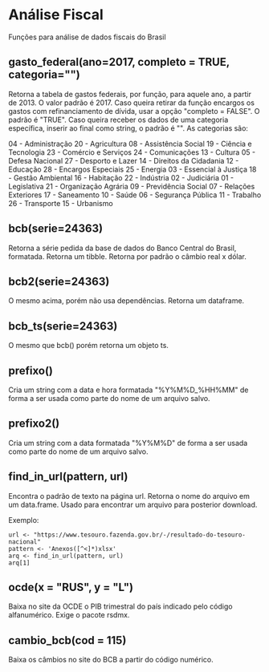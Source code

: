 # Análise Fiscal

Funções para análise de dados fiscais do Brasil

## gasto_federal(ano=2017, completo = TRUE, categoria="")

Retorna a tabela de gastos federais, por função, para aquele ano, a partir de 2013. O valor padrão é 2017.
Caso queira retirar da função encargos os gastos com refinanciamento de dívida, usar a opção "completo = FALSE". O padrão é "TRUE".
Caso queira receber os dados de uma categoria específica, inserir ao final como string, o padrão é "". As categorias são:

04 - Administração
20 - Agricultura
08 - Assistência Social
19 - Ciência e Tecnologia
23 - Comércio e Serviços
24 - Comunicações
13 - Cultura
05 - Defesa Nacional
27 - Desporto e Lazer
14 - Direitos da Cidadania
12 - Educação
28 - Encargos Especiais
25 - Energia
03 - Essencial à Justiça
18 - Gestão Ambiental
16 - Habitação
22 - Indústria
02 - Judiciária
01 - Legislativa
21 - Organização Agrária
09 - Previdência Social
07 - Relações Exteriores
17 - Saneamento
10 - Saúde
06 - Segurança Pública
11 - Trabalho
26 - Transporte
15 - Urbanismo

## bcb(serie=24363)

Retorna a série pedida da base de dados do Banco Central do Brasil, formatada. Retorna um tibble.
Retorna por padrão o câmbio real x dólar.

## bcb2(serie=24363)

O mesmo acima, porém não usa dependências. Retorna um dataframe.

## bcb_ts(serie=24363)

O mesmo que bcb() porém retorna um objeto ts.

## prefixo()

Cria um string com a data e hora formatada "%Y%M%D_%HH%MM" de forma a ser usada como parte do nome de um arquivo salvo.

## prefixo2()

Cria um string com a data formatada "%Y%M%D" de forma a ser usada como parte do nome de um arquivo salvo.

## find_in_url(pattern, url)

Encontra o padrão de texto na página url. Retorna o nome do arquivo em um data.frame. Usado para encontrar um arquivo para posterior download.

Exemplo:

~~~
url <- "https://www.tesouro.fazenda.gov.br/-/resultado-do-tesouro-nacional"
pattern <- 'Anexos([^<]*)xlsx'
arq <- find_in_url(pattern, url)
arq[1]
~~~

## ocde(x = "RUS", y = "L")

Baixa no site da OCDE o PIB trimestral do país indicado pelo código alfanumérico. Exige o pacote rsdmx.

## cambio_bcb(cod = 115)

Baixa os câmbios no site do BCB a partir do código numérico.

